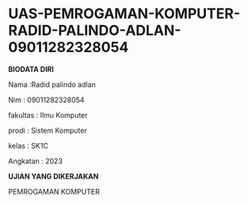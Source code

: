 # UAS-PEMROGAMAN-KOMPUTER-RADID-PALINDO-ADLAN-09011282328054
**BIODATA DIRI**

Nama :Radid palindo adlan

Nim : 09011282328054

fakultas : Ilmu Komputer

prodi    : Sistem Komputer

kelas : SK1C

Angkatan : 2023

**UJIAN YANG DIKERJAKAN**

PEMROGAMAN KOMPUTER
